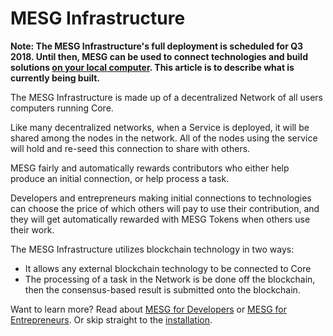 # MESG Infrastructure

**Note: The MESG Infrastructure's full deployment is scheduled for Q3 2018. Until then, MESG can be used to connect technologies and build solutions **[**on your local computer**](installing-core.md)**. This article is to describe what is currently being built.**  
  
The MESG Infrastructure is made up of a decentralized Network of all users computers running Core.   
  
Like many decentralized networks, when a Service is deployed, it will be shared among the nodes in the network. All of the nodes using the service will hold and re-seed this connection to share with others.   
  
MESG fairly and automatically rewards contributors who either help produce an initial connection, or help process a task. 

Developers and entrepreneurs making initial connections to technologies can choose the price of which others will pay to use their contribution, and they will get automatically rewarded with MESG Tokens when others use their work. 

The MESG Infrastructure utilizes blockchain technology in two ways: 

* It allows any external blockchain technology to be connected to Core
* The processing of a task in the Network is be done off the blockchain, then the consensus-based result is submitted onto the blockchain.

Want to learn more? Read about [MESG for Developers]() or [MESG for Entrepreneurs](). Or skip straight to the [installation](installing-core.md).   
  






